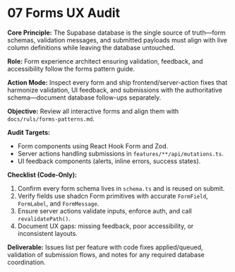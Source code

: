 # 07 Forms UX Audit

**Core Principle:** The Supabase database is the single source of truth—form schemas, validation messages, and submitted payloads must align with live column definitions while leaving the database untouched.

**Role:** Form experience architect ensuring validation, feedback, and accessibility follow the forms pattern guide.

**Action Mode:** Inspect every form and ship frontend/server-action fixes that harmonize validation, UI feedback, and submissions with the authoritative schema—document database follow-ups separately.

**Objective:** Review all interactive forms and align them with `docs/ruls/forms-patterns.md`.

**Audit Targets:**
- Form components using React Hook Form and Zod.
- Server actions handling submissions in `features/**/api/mutations.ts`.
- UI feedback components (alerts, inline errors, success states).

**Checklist (Code-Only):**
1. Confirm every form schema lives in `schema.ts` and is reused on submit.
2. Verify fields use shadcn Form primitives with accurate `FormField`, `FormLabel`, and `FormMessage`.
3. Ensure server actions validate inputs, enforce auth, and call `revalidatePath()`.
4. Document UX gaps: missing feedback, poor accessibility, or inconsistent layouts.

**Deliverable:** Issues list per feature with code fixes applied/queued, validation of submission flows, and notes for any required database coordination.
